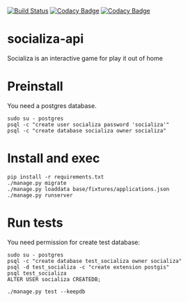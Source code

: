 [![Build Status](https://travis-ci.org/wadobo/socializa-api.svg?branch=master)](https://travis-ci.org/wadobo/socializa-api) [![Codacy Badge](https://api.codacy.com/project/badge/Grade/9f6c22fb121f4dbbaecfa069e69435b4)](https://www.codacy.com/app/Wadobo/socializa-api?utm_source=github.com&utm_medium=referral&utm_content=wadobo/socializa-api&utm_campaign=badger) [![Codacy Badge](https://api.codacy.com/project/badge/Coverage/15223f974b0a409fb4bb858f1192b185)](https://www.codacy.com/app/Wadobo/socializa-api?utm_source=github.com&amp;utm_medium=referral&amp;utm_content=wadobo/socializa-api&amp;utm_campaign=Badge_Coverage)

# socializa-api

Socializa is an interactive game for play it out of home


# Preinstall

You need a postgres database.

    sudo su - postgres
    psql -c "create user socializa password 'socializa'"
    psql -c "create database socializa owner socializa"


# Install and exec

    pip install -r requirements.txt
    ./manage.py migrate
    ./manage.py loaddata base/fixtures/applications.json
    ./manage.py runserver


# Run tests

You need permission for create test database:

    sudo su - postgres
    psql -c "create database test_socializa owner socializa"
    psql -d test_socializa -c "create extension postgis"
    psql test_socializa
    ALTER USER socializa CREATEDB;

    ./manage.py test --keepdb
